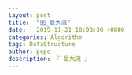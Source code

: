 ```yaml
---
layout: post
title:  "图_最大流"
date:   2019-11-21 10:08:00 +0800
categories: Algorithm
tags: DataStructure
author: pepe
description: 『 最大流 』
---
```






































